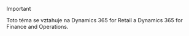 > [!IMPORTANT]
> Toto téma se vztahuje na Dynamics 365 for Retail a Dynamics 365 for Finance and Operations.
